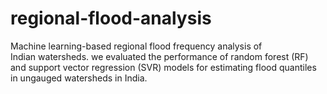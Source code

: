 # regional-flood-analysis
Machine learning-based regional flood frequency analysis of Indian watersheds.
we evaluated the performance of random forest (RF) and support vector regression (SVR) models for estimating flood quantiles in ungauged watersheds in India.
